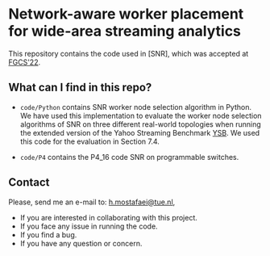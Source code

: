 # Network-aware worker placement for wide-area streaming analytics

This repository contains the code used in [SNR], which was accepted at [FGCS'22](https://doi.org/10.1016/j.future.2022.06.009).

## What can I find in this repo?

* `code/Python` contains SNR worker node selection algorithm in Python.
We have used this implementation to evaluate the worker node selection algorithms of SNR on three different real-world topologies when running the extended version of the Yahoo Streaming Benchmark [YSB](https://github.com/dataArtisans/yahoo-streaming-benchmark). We used this code for the evaluation in Section 7.4. 

* `code/P4` contains the P4_16 code SNR on programmable switches.<br/>

 ## Contact

Please, send me an e-mail to: h.mostafaei@tue.nl,
- If you are interested in collaborating with this project.
- If you face any issue in running the code.
- If you find a bug.
- If you have any question or concern.
